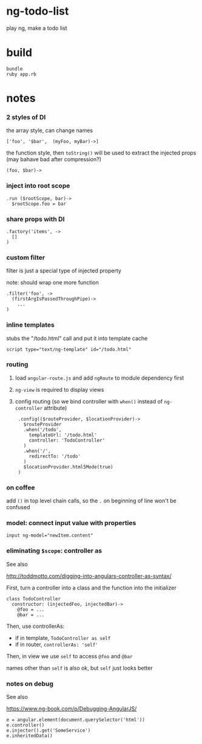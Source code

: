 # ng-todo-list

play ng, make a todo list

# build

    bundle
    ruby app.rb

# notes

### 2 styles of DI

the array style, can change names

    ['foo', '$bar',  (myFoo, myBar)->]

the function style, then `toString()` will be used to extract the injected props (may bahave bad after compression?)

    (foo, $bar)->

### inject into root scope

    .run ($rootScope, bar)->
      $rootScope.foo = bar

### share props with DI

    .factory('items', ->
      []
    )

### custom filter

filter is just a special type of injected property

note: should wrap one more function

    .filter('foo', ->
      (firstArgIsPassedThroughPipe)->
        ...
    )

### inline templates

stubs the "/todo.html" call and put it into template cache

    script type="text/ng-template" id="/todo.html"

### routing

1. load `angular-route.js` and add `ngRoute` to module dependency first

2. `ng-view` is required to display views

3. config routing (so we bind controller with `when()` instead of `ng-controller` attribute)

        .config(($routeProvider, $locationProvider)->
          $routeProvider
          .when('/todo',
            templateUrl: '/todo.html'
            controller: 'TodoController'
          )
          .when('/',
            redirectTo: '/todo'
          )
          $locationProvider.html5Mode(true)
        )

### on coffee

add `()` in top level chain calls, so the `.` on beginning of line won't be confused

### model: connect input value with properties

    input ng-model="newItem.content"

### eliminating `$scope`: controller as

See also

http://toddmotto.com/digging-into-angulars-controller-as-syntax/

First, turn a controller into a class and the function into the initializer

    class TodoController
      constructor: (injectedFoo, injectedBar)->
        @foo = ...
        @bar = ...

Then, use controllerAs:

- if in template, `TodoController as self`
- if in router, `controllerAs: 'self'`

Then, in view we use `self` to access `@foo` and `@bar`

names other than `self` is also ok, but `self` just looks better

### notes on debug

See also

https://www.ng-book.com/p/Debugging-AngularJS/

    e = angular.element(document.querySelector('html'))
    e.controller()
    e.injector().get('SomeService')
    e.inheritedData()
